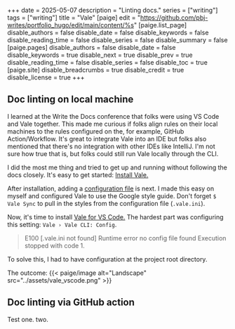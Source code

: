 +++
date = 2025-05-07
description = "Linting docs."
series = ["writing"]
tags = ["writing"]
title = "Vale"
[paige]
edit = "https://github.com/pbj-writes/portfolio_hugo/edit/main/content/%s"
[paige.list_page]
disable_authors = false
disable_date = false
disable_keywords = false
disable_reading_time = false
disable_series = false
disable_summary = false
[paige.pages]
disable_authors = false
disable_date = false
disable_keywords = true
disable_next = true
disable_prev = true
disable_reading_time = false
disable_series = false
disable_toc = true
[paige.site]
disable_breadcrumbs = true
disable_credit = true
disable_license = true
+++

## Doc linting on local machine

I learned at the Write the Docs conference that folks were using VS Code and Vale together. This made me curious if folks align rules on their local machines to the rules configured on the, for example, GitHub Action/Workflow. It's great to integrate Vale into an IDE but folks also mentioned that there's no integration with other IDEs like IntelliJ. I'm not sure how true that is, but folks could still run Vale locally through the CLI.

I did the most me thing and tried to get up and running without following the docs closely. It's easy to get started: [Install Vale.](https://vale.sh/docs/install)

After installation, adding a [configuration file](https://vale.sh/docs/vale-ini) is next. I made this easy on myself and configured Vale to use the Google style guide. Don't forget `$ Vale Sync` to pull in the styles from the configuration file (`.vale.ini`).

Now, it's time to install [Vale for VS Code.](https://marketplace.visualstudio.com/items?itemName=ChrisChinchilla.vale-vscode) The hardest part was configuring this setting: `Vale › Vale CLI: Config`.

> E100 [.vale.ini not found] Runtime error no config file found Execution stopped with code 1.

To solve this, I had to have configuration at the project root directory.

The outcome:
{{< paige/image alt="Landscape" src="../assets/vale_vscode.png" >}}

## Doc linting via GitHub action

Test one. two.
